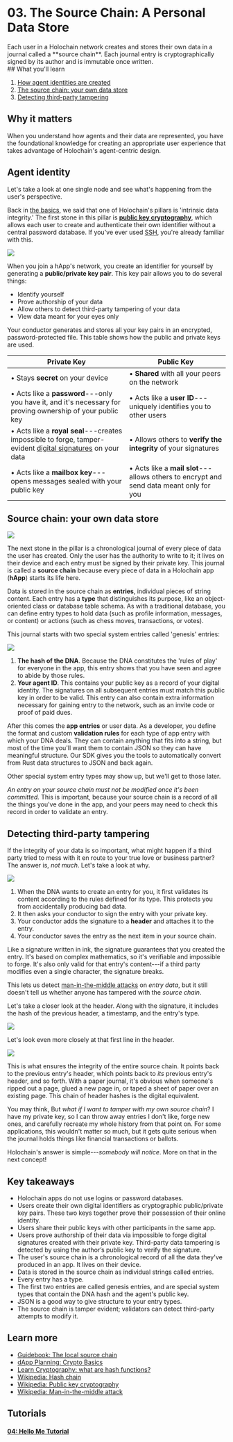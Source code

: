 # 03. The Source Chain: A Personal Data Store

<div class="coreconcepts-intro" markdown=1>
Each user in a Holochain network creates and stores their own data in a journal called a **source chain**. Each journal entry is cryptographically signed by its author and is immutable once written.
</div>

<div class="coreconcepts-orientation" markdown=1>
## What you'll learn

1. [How agent identities are created](#agent-identity)
2. [The source chain: your own data store](#source-chain-your-own-data-store)
3. [Detecting third-party tampering](#detecting-third-party-tampering)

## Why it matters

When you understand how agents and their data are represented, you have the foundational knowledge for creating an appropriate user experience that takes advantage of Holochain's agent-centric design.
</div>

## Agent identity

Let's take a look at one single node and see what's happening from the user's perspective.

Back in [the basics](/concepts/1_the_basics), we said that one of Holochain's pillars is 'intrinsic data integrity.' The first stone in this pillar is [**public key cryptography**](https://en.wikipedia.org/wiki/Public-key_cryptography), which allows each user to create and authenticate their own identifier without a central password database. If you've ever used [SSH](https://en.wikipedia.org/wiki/Secure_Shell), you're already familiar with this.

![](https://i.imgur.com/VHTb6yi.png)

When you join a hApp's network, you create an identifier for yourself by generating a **public/private key pair**. This key pair allows you to do several things:

* Identify yourself
* Prove authorship of your data
* Allow others to detect third-party tampering of your data 
* View data meant for your eyes only

Your conductor generates and stores all your key pairs in an encrypted, password-protected file. This table shows how the public and private keys are used.

|                                                                      Private Key                                                                      |                                        Public Key                                       |
|-------------------------------------------------------------------------------------------------------------------------------------------------------|-----------------------------------------------------------------------------------------|
| • Stays **secret** on your device                                                                                                                     | • **Shared** with all your peers on the network                                         |
| • Acts like a **password**---only you have it, and it's necessary for proving ownership of your public key                                            | • Acts like a **user ID**---uniquely identifies you to other users                      |
| • Acts like a **royal seal**---creates impossible to forge, tamper-evident [digital signatures](https://en.wikipedia.org/wiki/Digital_signature) on your data | • Allows others to **verify the integrity** of your signatures                          |
| • Acts like a **mailbox key**---opens messages sealed with your public key                                                                            | • Acts like a **mail slot**---allows others to encrypt and send data meant only for you |

## Source chain: your own data store

![](https://i.imgur.com/3wXR4G7.png)

The next stone in the pillar is a chronological journal of every piece of data the user has created. Only the user has the authority to write to it; it lives on their device and each entry must be signed by their private key. This journal is called a **source chain** because every piece of data in a Holochain app (**hApp**) starts its life here.

Data is stored in the source chain as **entries**, individual pieces of string content. Each entry has a **type** that distinguishes its purpose, like an object-oriented class or database table schema. As with a traditional database, you can define entry types to hold data (such as profile information, messages, or content) or actions (such as chess moves, transactions, or votes).

This journal starts with two special system entries called 'genesis' entries:

![](https://i.imgur.com/wDAn5zr.png)

1. **The hash of the DNA**. Because the DNA constitutes the 'rules of play' for everyone in the app, this entry shows that you have seen and agree to abide by those rules.
2. **Your agent ID**. This contains your public key as a record of your digital identity. The signatures on all subsequent entries must match this public key in order to be valid. This entry can also contain extra information necessary for gaining entry to the network, such as an invite code or proof of paid dues.

After this comes the **app entries** or user data. As a developer, you define the format and custom **validation rules** for each type of app entry with which your DNA deals. They can contain anything that fits into a string, but most of the time you'll want them to contain JSON so they can have meaningful structure. Our SDK gives you the tools to automatically convert from Rust data structures to JSON and back again.

Other special system entry types may show up, but we'll get to those later.

_An entry on your source chain must not be modified once it's been committed._ This is important, because your source chain is a record of all the things you've done in the app, and your peers may need to check this record in order to validate an entry.

## Detecting third-party tampering

If the integrity of your data is so important, what might happen if a third party tried to mess with it en route to your true love or business partner? The answer is, _not much_. Let's take a look at why.

![](https://i.imgur.com/MxAX5SG.png)

1. When the DNA wants to create an entry for you, it first validates its content according to the rules defined for its type. This protects you from accidentally producing bad data.
2. It then asks your conductor to sign the entry with your private key.
3. Your conductor adds the signature to a **header** and attaches it to the entry.
4. Your conductor saves the entry as the next item in your source chain.

Like a signature written in ink, the signature guarantees that you created the entry. It's based on complex mathematics, so it's verifiable and impossible to forge. It's also only valid for that entry's content---if a third party modifies even a single character, the signature breaks.

This lets us detect [man-in-the-middle attacks](https://en.wikipedia.org/wiki/Man-in-the-middle_attack) on _entry data_, but it still doesn't tell us whether anyone has tampered with the _source chain_.

Let's take a closer look at the header. Along with the signature, it includes the hash of the previous header, a timestamp, and the entry's type.

![](https://i.imgur.com/3AOXfVf.png)

Let's look even more closely at that first line in the header.

![](https://i.imgur.com/UgMgYq3.png)

This is what ensures the integrity of the entire source chain. It points back to the previous entry's header, which points back to _its_ previous entry's header, and so forth. With a paper journal, it's obvious when someone's ripped out a page, glued a new page in, or taped a sheet of paper over an existing page. This chain of header hashes is the digital equivalent.

You may think, But _what if I want to tamper with my own source chain_? I have my private key, so I can throw away entries I don't like, forge new ones, and carefully recreate my whole history from that point on. For some applications, this wouldn't matter so much, but it gets quite serious when the journal holds things like financial transactions or ballots.

Holochain's answer is simple---_somebody will notice_. More on that in the next concept!

## Key takeaways

* Holochain apps do not use logins or password databases.
* Users create their own digital identifiers as cryptographic public/private key pairs. These two keys together prove their possession of their online identity.
* Users share their public keys with other participants in the same app.
* Users prove authorship of their data via impossible to forge digital signatures created with their private key. Third-party data tampering is detected by using the author’s public key to verify the signature.
* The user's source chain is a chronological record of all the data they've produced in an app. It lives on their device.
* Data is stored in the source chain as individual strings called entries.
* Every entry has a type.
* The first two entries are called genesis entries, and are special system types that contain the DNA hash and the agent's public key.
* JSON is a good way to give structure to your entry types.
* The source chain is tamper evident; validators can detect third-party attempts to modify it.

## Learn more

* [Guidebook: The local source chain](../../guide/zome/read_and_write#the-local-source-chain-headers-and-entries)
* [dApp Planning: Crypto Basics](https://medium.com/holochain/dapp-planning-crypto-basics-8bd1073cbe19)
* [Learn Cryptography: what are hash functions?](https://learncryptography.com/hash-functions/what-are-hash-functions)
* [Wikipedia: Hash chain](https://en.wikipedia.org/wiki/Hash_chain)
* [Wikipedia: Public key cryptography](https://en.wikipedia.org/wiki/Public-key_cryptography)
* [Wikipedia: Man-in-the-middle attack](https://en.wikipedia.org/wiki/Man-in-the-middle_attack)

## Tutorials

<div class="h-tile-container">
    <div class="h-tile tile-alt tile-tutorials">
        <a href="../../tutorials/coreconcepts/hello_me">
            <h4>04: Hello Me Tutorial</h4>
        </a>
    </div>
</div>
